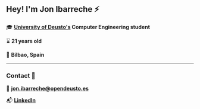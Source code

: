 ## Hey! I'm **Jon Ibarreche** :zap:


:mortar_board: **[University of Deusto's](https://www.deusto.es/cs/Satellite/deusto/es/universidad-deusto) Computer Engineering student**

:hourglass: **21 years old**

:city_sunset: **Bilbao, Spain**

---

### Contact :satellite:

:e-mail: **jon.ibarreche@opendeusto.es**

:mailbox_with_mail: **[LinkedIn](https://www.linkedin.com/in/jon-ibarreche-arroyo-a870b116b/)**
